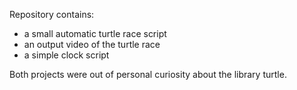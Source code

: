 Repository contains:
- a small automatic turtle race script
- an output video of the turtle race
- a simple clock script
 
Both projects were out of personal curiosity about the library turtle. 
  
